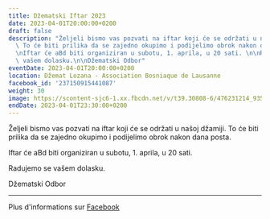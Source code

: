 ```yaml
---
title: Džematski Iftar 2023
date: 2023-04-01T20:00:00+0200
draft: false
description: "Željeli bismo vas pozvati na iftar koji će se održati u našoj džamiji.\
  \ To će biti prilika da se zajedno okupimo i podijelimo obrok nakon dana posta.\n\
  \nIftar će aBd biti organiziran u subotu, 1. aprila, u 20 sati. \n\nRadujemo se\
  \ vašem dolasku.\n\nDžematski Odbor"
eventDate: 2023-04-01T20:00:00+0200
location: Džemat Lozana - Association Bosniaque de Lausanne
facebook_id: '237150915441087'
weight: 30
image: https://scontent-sjc6-1.xx.fbcdn.net/v/t39.30808-6/476231214_935500385377228_3500090740640109385_n.jpg?_nc_cat=101&ccb=1-7&_nc_sid=9e60e4&_nc_ohc=T4ocz1qtQF0Q7kNvwHrnRuk&_nc_oc=Adm2eHAx3OCrp_ZroLd1VnIQk3dK8Bz9TyDirwYRWJMa4X9N_tH-d4YNQYMyWmYNt9A&_nc_zt=23&_nc_ht=scontent-sjc6-1.xx&edm=ABTKTjYEAAAA&_nc_gid=bTkYk_wCsMmwjqorMd_7SQ&oh=00_Afb7VRcwAKYqgmfHnsMp69wM9myqotwLB3DcxDTTa_ud9Q&oe=68D0015A
endDate: 2023-04-01T23:30:00+0200
---
```


Željeli bismo vas pozvati na iftar koji će se održati u našoj džamiji. To će biti prilika da se zajedno okupimo i podijelimo obrok nakon dana posta.

Iftar će aBd biti organiziran u subotu, 1. aprila, u 20 sati. 

Radujemo se vašem dolasku.

Džematski Odbor

---

Plus d'informations sur [Facebook](https://facebook.com/events/237150915441087)